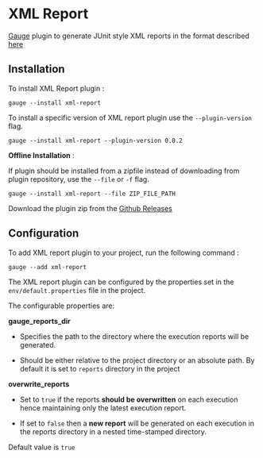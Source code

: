 # XML Report

[Gauge](https://github.com/getgauge/gauge) plugin to generate JUnit style XML reports in the format described [here](https://windyroad.com.au/dl/Open%20Source/JUnit.xsd)
## Installation
To install XML Report plugin :
```
gauge --install xml-report
```

To install a specific version of XML report plugin use the `--plugin-version` flag.
````
gauge --install xml-report --plugin-version 0.0.2
````
__Offline Installation__ :

If plugin should be installed from a zipfile instead of downloading from plugin repository, use the `--file` or `-f` flag.
````
gauge --install xml-report --file ZIP_FILE_PATH
````
Download the plugin zip from the [Github Releases](https://github.com/getgauge/xml-report/releases)

## Configuration

To add XML report plugin to your project, run the following command :
```
gauge --add xml-report
```
The XML report plugin can be configured by the properties set in the `env/default.properties` file in the project.

The configurable properties are:

__gauge_reports_dir__
* Specifies the path to the directory where the execution reports will be generated.

* Should be either relative to the project directory or an absolute path.
By default it is set to `reports` directory in the project

__overwrite_reports__
* Set to `true` if the reports **should be overwritten** on each execution hence maintaining only the latest execution report.

* If set to `false` then a **new report** will be generated on each execution in the reports directory in a nested time-stamped directory.

Default value is `true`
